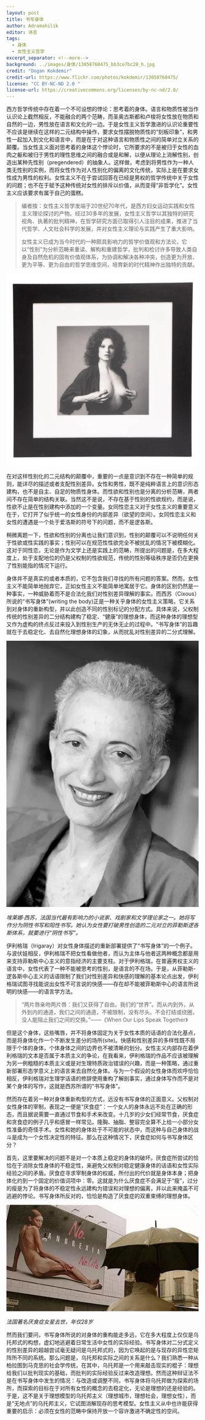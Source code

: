 ```yaml
---
layout: post
title: 书写身体
author: Adramahilik
editor: 讳言
tags:
  - 身体
  - 女性主义哲学
excerpt_separator: <!--more-->
background: ../images/身体/13058760475_bb3ce7bc28_h.jpg
credit: "Dogan Kokdemir"
credit-url: https://www.flickr.com/photos/kokdemir/13058760475/
license: "CC BY-NC-ND 2.0 "
license-url: https://creativecommons.org/licenses/by-nc-nd/2.0/
---
```


西方哲学传统中存在着一个不可设想的悖论：思考着的身体。语言和物质性被当作认识论上截然相反，不能融合的两个范畴，而圣奥古斯都和卢梭将女性放在物质和自然的一边，男性放在语言和文化的一边。于是女性主义哲学激进的认识论重要性不应该是继续在这样的二元结构中操作，要求女性摆脱物质性的“刻板印象”，和男性一起加入到文化和语言中，而是在于对这种语言和物质性之间的简单对立关系的颠覆。<!--more-->当女性主义面对思考着的身体这个悖论时，它所要求的不是被归于女性的血肉之躯和被归于男性的理性思维之间的融合或是和解，以便从理论上消解性别，创造出某种先性别（pregendered）的抽象人。这样做，考虑到将男性作为一种人类无性别的实例，而将女性作为对人性别化的偏离的文化传统，实际上是在要求女性成为男性的权利。女性主义不在于尝试回答在已经是男权的哲学传统中关于女性的问题；也不在于赋予这种传统对女性的排斥以价值，从而变得“非哲学化”。女性主义应该要求有属于自己的蛋糕。

> 编者按：女性主义哲学发端于20世纪70年代，是西方妇女运动实践和女性主义理论探讨的产物。经过30多年的发展，女性主义哲学以其独特的研究视角、执著的批判精神，在哲学研究方面已取得引人注目的成果，推进了当代哲学、人文社会科学的发展，并对女性主义理论与实践产生了重大影响。
> 
> 女性主义已成为当今时代的一种颇具影响力的哲学价值观和方法论，它以“性别”为分析范畴来重读、解构和重建哲学，批判和检讨许多导致人类自身及自然危机的固有价值观体系，为协调和解决各种冲突，创造更为开放、更为平等、更为自由的哲学思维空间，培育新的时代精神作出独特的贡献。

<img class="img-fluid" src="../images/身体/v2-60f66dc2de8ebf1a7f9a7e51dd3e979f_hd.jpg" alt="img">

在对这样性别化的二元结构的颠覆中，重要的一点是意识到不存在一种简单的规则，能详尽的描述或者支配性别差异。女性和男性，既不是纯粹语言上的意识形态建构，也不是自主、自足的物质性身体。而性欲和性别也是分离的分析范畴，两者间不存在简单的结构关联。当然这不是说，不存在基于性别的性欲规约，而是说，性欲不止是在性别建构中添加的一个变量。女同性恋主义对于女性主义的重要意义在于，它打开了似乎统一的女性身份的内部差异（欲望的空间）。女同性恋主义和女性的遭遇是一个处于爱洛斯的符号下的问题，而不是逻各斯。

稍微离题一下，性欲和性别的分离也让我们意识到，性别的颠覆可以不说明任何关于性欲或性实践的事实；性别可以在规范性性欲完全不被扰乱的情况下被模糊化。这对于同性恋，无论是作为文学上还是实践上的范畴，所提出的问题是，在多大程度上，处于支配地位的仍是父权制的性欲规范，传统的性别等级秩序是否仍在更换了性别能指的情况下运行。

身体并不是真实的或者本质的，它不包含我们寻找的所有问题的答案。然而，女性主义不能简单地抛弃它，正如女性主义不能简单地寓居于它。身体的区别仍然是一种事实，一种威胁着而不是合法化我们对性别差异理解的事实。而西苏（Cixous）所说的“书写身体”(writing the body)正是一种关乎身体的女性主义策略，它关系到对身体的重新构型，并以此创造不同的性别标记的分配方式。具体来说，父权制传统的性别差异的二分结构建构了稳定、“健康”的理想身体，而这种身体的理想型又作为虚构的终点反过来投入到性别生产的无休无止的过程中。“书写身体”的旨趣就在于去稳定化、去自然化理想身体的幻象，从而扰乱对性别差异的二分式理解。

<img class="img-fluid" src="../images/身体/v2-f9b5d8beb87f7b33c8535e8ff1db4217_hd.jpg" alt="img">

*埃莱娜·西苏，法国当代最有影响力的小说家、戏剧家和文学理论家之一。她将写作分为阴性书写和阳性书写。她认为女性要打破男性创造的二元对立的菲勒斯逻各斯体系，就要进行“阴性书写”。*

伊利格瑞（Irigaray）对女性身体描述的重新部署提供了“书写身体”的一个例子。与波伏娃相反，伊利格瑞不把女性看做他者，而认为主体与他者这两种概念都是用来支持菲勒斯中心主义的意指经济的主要支柱。对于伊利格瑞，在普遍男权主义的语言中，女性代表了一种不能被思考的性别，是语言的不在场。于是，从菲勒斯-逻各斯中心主义的话语限制了我们对性别差异和快感的理解的基本论点出发，伊利格瑞试图寻找能说出女性不可言说的快感——存在却不能被菲勒斯中心的语言所说明的快感——的语言学方法。

> “两片唇亲吻两片唇：我们又获得了自由。我们的“世界”。而从内到外，从外到内的通道，我们之间的通道，不被限制，没有尽头。不会打结或绕圈，没人能阻止我们之间的交换。”——《When Our Lips Speak Together》 

但是这个身体，这些嘴唇，并不将身体固定为关于女性本质的话语的合法化基点，而是将身体化作一个不断发生差分的场所(site)。快感和性别差异的多样性既不局限于个体的身体，个体身体之间的边界也不被清晰的划分。女性主义内部存在着伊利格瑞的文本是否属于本质主义的争论，在我看来，伊利格瑞的作品不应该被理解为另一例粗糙的本质主义或是对生理特质政治错误的兴趣，而是一种策略，通过重新部署形态学意义上的语言来去自然化身体。与为一个假设的女性身体而欢呼恰恰相反，伊利格瑞对生理学话语的修辞使用重构了解剖事实，通过身体写作而不是对某个身体的写作，这就是西苏所谓的“书写身体”。

然而存在着另一种对身体重新构型的方式，远没有书写身体的正面意义。父权制对女性身体的宰制，表现之一便是“厌食症”：一个女人的身体永远不处在正确的形态，而且据说需要一直通过节食和手术来改变。十几岁的少女们经常节食，厌食症和贪食症的例子几乎和感冒一样常见。隆胸、抽脂、整容完全算不上给一小部分女性准备的奇怪手术。女性和她的身体处于不可能的状态中，而这种与自己身体的战斗是成为一个女性决定性的特征。那么在这种情况下，厌食症如何与书写身体区分？

首先，这里要解决的问题不是对一个本质上稳定的身体的破坏。厌食症所尝试的恰恰在于消除女性身体的不稳定性，来避免父权制对稳定健康身体的话语和女性实际经验之间的矛盾。厌食症寻求宰制身体的权威，所付出的代价就是身体本身；把身体化约到一个固定的价值词项中：零。这就是为什么厌食症不会满足于“瘦”，过分的瘦是为了将身体的不稳定性永远建构为错误和对理想的偏离，并以此来掩盖不可逃避的悖论。书写身体所反对的，恰恰是构造了厌食症的双重束缚的理想身体。

<img class="img-fluid" src="../images/身体/v2-720be138f8645d41c2dbaf1d542f7063_hd.jpg" alt="img">

*法国著名厌食症女星去世，年仅28岁*

然而我们要问，书写身体所说的对身体的重构能走多远，它在多大程度上仅仅是乌托邦式的构想，虚幻地逃避着日常生活中女性的实际经验。书写身体对二分式定义的性别差异的超越尝试毫无疑问是乌托邦式的，因为它唤起的是与现存的异性恋矩阵所不同的系统。那么问题是，乌托邦和实际之间的关系是什么？我们熟悉一种从柏拉图到马克思的社会学传统，在其中，乌托邦是一个用来敲击现实的棍子：理想给我们以批判现实的基础，而批判的实际经验反过来改造理想。然而这种辩证法不是在书写身体中发生的情况：与改造或调整不同，书写身体将乌托邦做为探索的场所，而探索的目标在于对所有女性的概念的去稳定化，无论是理想的还是经验的。于是，这不是关于理想模型的乌托邦主义（理想城市，理想社会，理想女性），而是“无地点”的乌托邦主义，它试图消解现存的思考模型。女性主义从中也许能获得重要的启示：必须在女性的范畴中保持开放一个容许激进不确定性的空间。
